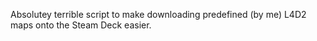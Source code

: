 Absolutey terrible script to make downloading predefined (by me) L4D2 maps onto the Steam Deck easier. 
